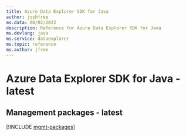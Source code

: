 ```yaml
---
title: Azure Data Explorer SDK for Java
author: joshfree
ms.data: 08/02/2022
description: Reference for Azure Data Explorer SDK for Java
ms.devlang: java
ms.service: dataexplorer
ms.topic: reference
ms.author: jfree
---
```

# Azure Data Explorer SDK for Java - latest

## Management packages - latest
[!INCLUDE [mgmt-packages](data-explorer-mgmt-index.md)]